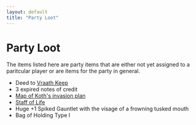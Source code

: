 ```yaml
---
layout: default
title: "Party Loot"
---
```


# Party Loot
The items listed here are party items that are either not yet assigned to a paritcular player or are items for the party in general.

* Deed to [Vraath Keep](/places/vraath_keep.html)
* 3 expired notes of credit
* [Map of Koth's invasion plan](/img/KothsMap.jpg)
* [Staff of Life](http://www.d20srd.org/srd/magicItems/staffs.htm#life)
* Huge +1 Spiked Gauntlet with the visage of a frowning tusked mouth
* Bag of Holding Type I
